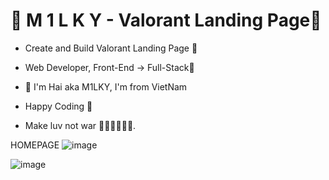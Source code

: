 # 💎 M 1 L K Y - Valorant Landing Page💎

- Create and Build Valorant Landing Page 🚀
- Web Developer, Front-End -> Full-Stack🥇

- 💎 I'm Hai aka M1LKY, I'm from VietNam
- Happy Coding 🥰
- Make luv not war 💖💛🧡💚💙💜.

HOMEPAGE
![image](https://user-images.githubusercontent.com/58142935/236306941-81f7064e-9780-4194-8d61-e6ed02ee19da.png)

![image](https://user-images.githubusercontent.com/58142935/236307169-e5c12977-fa57-4f2a-9cff-a360806625e9.png)
